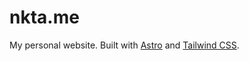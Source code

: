 # nkta.me

My personal website. Built with [Astro](https://astro.build) and [Tailwind CSS](https://tailwindcss.com).
